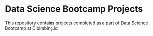 # Data Science Bootcamp Projects
This repository contains projects completed as a part of Data Science Bootcamp at Dibimbing.id
